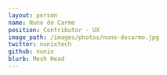 ```yaml
---
layout: person
name: Nuno do Carmo
position: Contributor - UX
image_path: /images/photos/nuno-docarmo.jpg
twitter: nunixtech
github: nunix
blurb: Mesh Head
---
```

